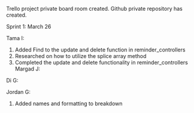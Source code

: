 Trello project private board room created.
Github private repository has created.

Sprint 1: March 26

Tama I:
1. Added Find to the update and delete function in reminder_controllers
2. Researched on how to utilize the splice array method
3. Completed the update and delete functionality in reminder_controllers
Margad J:

Di G:

Jordan G:
1. Added names and formatting to breakdown
